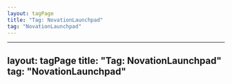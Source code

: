 ```yaml
---
layout: tagPage
title: "Tag: NovationLaunchpad"
tag: "NovationLaunchpad"
---
```

---
layout: tagPage
title: "Tag: NovationLaunchpad"
tag: "NovationLaunchpad"
---
